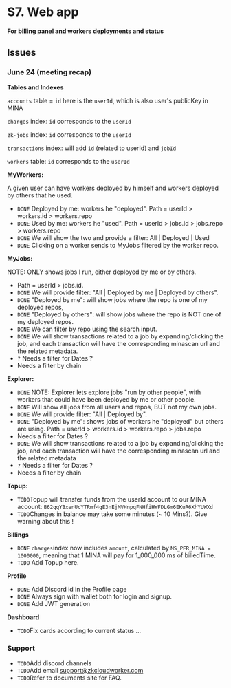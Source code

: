 # S7. Web app 

**For billing panel and workers deployments and status**

## Issues

### June 24 (meeting recap)

**Tables and Indexes**

`accounts` table = `id` here is the `userId`, which is also user's publicKey in MINA

`charges` index: `id` corresponds to the `userId`

`zk-jobs` index: `id` corresponds to the `userId`

`transactions` index: will add `id` (related to userId) and `jobId` 

`workers` table:  `id` corresponds to the `userId`

**MyWorkers:**

A given user can have workers deployed by himself and workers deployed by others that he used. 

- `DONE` Deployed by me: workers he "deployed". Path = userId > workers.id > workers.repo
- `DONE` Used by me: workers he "used". Path =  userId > jobs.id > jobs.repo > workers.repo
- `DONE` We will show the two and provide a filter: All | Deployed | Used
- `DONE` Clicking on a worker sends to MyJobs filtered by the worker repo.

**MyJobs:**

 NOTE: ONLY shows jobs I run, either deployed by me or by others.

- Path = userId > jobs.id. 
- `DONE` We will provide filter: "All | Deployed by me | Deployed by others".
- `DONE` "Deployed by me": will show jobs where the repo is one of my deployed repos,
- `DONE` "Deployed by others": will show jobs where the repo is NOT one of my deployed repos.
- `DONE` We can filter by repo using the search input.
- `DONE` We will show transactions related to a job by expanding/clicking the job, and each transaction will have the corresponding minascan url and the related metadata. 
- `?` Needs a filter for Dates ?
- Needs a filter by chain

**Explorer:**

- `DONE` NOTE: Explorer lets explore jobs "run by other people", with workers that could have been deployed by me or other people. 
- `DONE` Will show all jobs from all users and repos, BUT not my own jobs.
- `DONE` We will provide filter: "All | Deployed by".
- `DONE` "Deployed by me": shows jobs of workers he "deployed" but others are using. Path = userId > workers.id > workers.repo > jobs.repo
- Needs a filter for Dates ?
- `DONE` We will show transactions related to a job by expanding/clicking the job, and each transaction will have the corresponding minascan url and the related metadata
- `?` Needs a filter for Dates ?
- Needs a filter by chain

**Topup:**

- `TODO`Topup will transfer funds from the userId account to our MINA account: `B62qqYBxenUcYTRmf4gE3nEjMVHnpqFNHfiHWFDLGm6EKuR6XhYUWXd`
- `TODO`Changes in balance may take some minutes (~ 10 Mins?). Give warning about this !

**Billings**

- `DONE` `charges`index now includes `amount`, calculated by `MS_PER_MINA = 1000000`, meaning that 1 MINA will pay for 1_000_000 ms of billedTime.
- `TODO` Add Topup here.

**Profile**

- `DONE` Add Discord id in the Profile page
- `DONE` Always sign with wallet both for login and signup.
- `DONE` Add JWT generation 

**Dashboard**

- `TODO`Fix cards according to current status ...

### Support

- `TODO`Add discord channels
- `TODO`Add email support@zkcloudworker.com
- `TODO`Refer to documents site for FAQ.